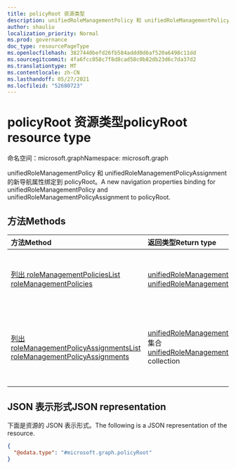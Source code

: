 ```yaml
---
title: policyRoot 资源类型
description: unifiedRoleManagementPolicy 和 unifiedRoleManagementPolicyAssignment 的新导航属性绑定到 policyRoot。
author: shauliu
localization_priority: Normal
ms.prod: governance
doc_type: resourcePageType
ms.openlocfilehash: 3827440befd26fb584addd0d6af520a6498c11dd
ms.sourcegitcommit: 4fa6fcc058c7f8d8cad58c0b82db23d6c7da37d2
ms.translationtype: MT
ms.contentlocale: zh-CN
ms.lasthandoff: 05/27/2021
ms.locfileid: "52680723"
---
```

# <a name="policyroot-resource-type"></a><span data-ttu-id="4eceb-103">policyRoot 资源类型</span><span class="sxs-lookup"><span data-stu-id="4eceb-103">policyRoot resource type</span></span>

<span data-ttu-id="4eceb-104">命名空间：microsoft.graph</span><span class="sxs-lookup"><span data-stu-id="4eceb-104">Namespace: microsoft.graph</span></span>

<span data-ttu-id="4eceb-105">unifiedRoleManagementPolicy 和 unifiedRoleManagementPolicyAssignment 的新导航属性绑定到 policyRoot。</span><span class="sxs-lookup"><span data-stu-id="4eceb-105">A new navigation properties binding for unifiedRoleManagementPolicy and unifiedRoleManagementPolicyAssignment to policyRoot.</span></span>

## <a name="methods"></a><span data-ttu-id="4eceb-106">方法</span><span class="sxs-lookup"><span data-stu-id="4eceb-106">Methods</span></span>
|<span data-ttu-id="4eceb-107">方法</span><span class="sxs-lookup"><span data-stu-id="4eceb-107">Method</span></span>|<span data-ttu-id="4eceb-108">返回类型</span><span class="sxs-lookup"><span data-stu-id="4eceb-108">Return type</span></span>|<span data-ttu-id="4eceb-109">说明</span><span class="sxs-lookup"><span data-stu-id="4eceb-109">Description</span></span>|
|:---|:---|:---|
|[<span data-ttu-id="4eceb-110">列出 roleManagementPolicies</span><span class="sxs-lookup"><span data-stu-id="4eceb-110">List roleManagementPolicies</span></span>](../api/policyroot-list-rolemanagementpolicies.md)|<span data-ttu-id="4eceb-111">[unifiedRoleManagementPolicy](../resources/unifiedrolemanagementpolicy.md) 集合</span><span class="sxs-lookup"><span data-stu-id="4eceb-111">[unifiedRoleManagementPolicy](../resources/unifiedrolemanagementpolicy.md) collection</span></span>|<span data-ttu-id="4eceb-112">从 roleManagementPolicies 导航属性获取 unifiedRoleManagementPolicy 资源。</span><span class="sxs-lookup"><span data-stu-id="4eceb-112">Get the unifiedRoleManagementPolicy resources from the roleManagementPolicies navigation property.</span></span>|
|[<span data-ttu-id="4eceb-113">列出 roleManagementPolicyAssignments</span><span class="sxs-lookup"><span data-stu-id="4eceb-113">List roleManagementPolicyAssignments</span></span>](../api/policyroot-list-rolemanagementpolicyassignments.md)|<span data-ttu-id="4eceb-114">[unifiedRoleManagementPolicyAssignment](../resources/unifiedrolemanagementpolicyassignment.md) 集合</span><span class="sxs-lookup"><span data-stu-id="4eceb-114">[unifiedRoleManagementPolicyAssignment](../resources/unifiedrolemanagementpolicyassignment.md) collection</span></span>|<span data-ttu-id="4eceb-115">从 roleManagementPolicyAssignments 导航属性获取 unifiedRoleManagementPolicyAssignment 资源。</span><span class="sxs-lookup"><span data-stu-id="4eceb-115">Get the unifiedRoleManagementPolicyAssignment resources from the roleManagementPolicyAssignments navigation property.</span></span>|

<!--
## Properties
|Property|Type|Description|
|:---|:---|:---|


## Relationships
|Relationship|Type|Description|
|:---|:---|:---|
|roleManagementPolicies|[unifiedRoleManagementPolicy](../resources/unifiedrolemanagementpolicy.md) collection|Represents the role management policies.|
|roleManagementPolicyAssignments|[unifiedRoleManagementPolicyAssignment](../resources/unifiedrolemanagementpolicyassignment.md) collection|Represents the role management policy assignments.|
-->

## <a name="json-representation"></a><span data-ttu-id="4eceb-116">JSON 表示形式</span><span class="sxs-lookup"><span data-stu-id="4eceb-116">JSON representation</span></span>
<span data-ttu-id="4eceb-117">下面是资源的 JSON 表示形式。</span><span class="sxs-lookup"><span data-stu-id="4eceb-117">The following is a JSON representation of the resource.</span></span>
<!-- {
  "blockType": "resource",
  "keyProperty": "id",
  "@odata.type": "microsoft.graph.policyRoot",
  "openType": false
}
-->
``` json
{
  "@odata.type": "#microsoft.graph.policyRoot"
}
```

